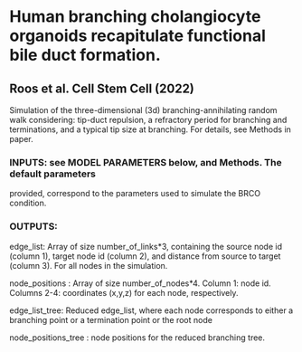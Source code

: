 # Human branching cholangiocyte organoids recapitulate functional bile duct formation. 
## Roos et al. Cell Stem Cell (2022)

Simulation of the three-dimensional (3d) branching-annihilating random walk
considering: tip-duct repulsion, a refractory period for branching and
terminations, and a typical tip size at branching. For details, see
Methods in paper.
 
### INPUTS: see MODEL PARAMETERS below, and Methods. The default parameters 
provided, correspond to the parameters used to simulate the BRCO condition. 

### OUTPUTS:
edge_list: Array of size number_of_links*3, containing the source node id (column 1), target node id (column 2), and distance from source to target (column 3). For all nodes in the simulation.

node_positions : Array of size number_of_nodes*4. Column 1: node id. Columns 2-4: coordinates (x,y,z) for each node, respectively.  

edge_list_tree: Reduced edge_list, where each node corresponds to either a branching point or a termination point or the root node

node_positions_tree : node positions for the reduced branching tree.
